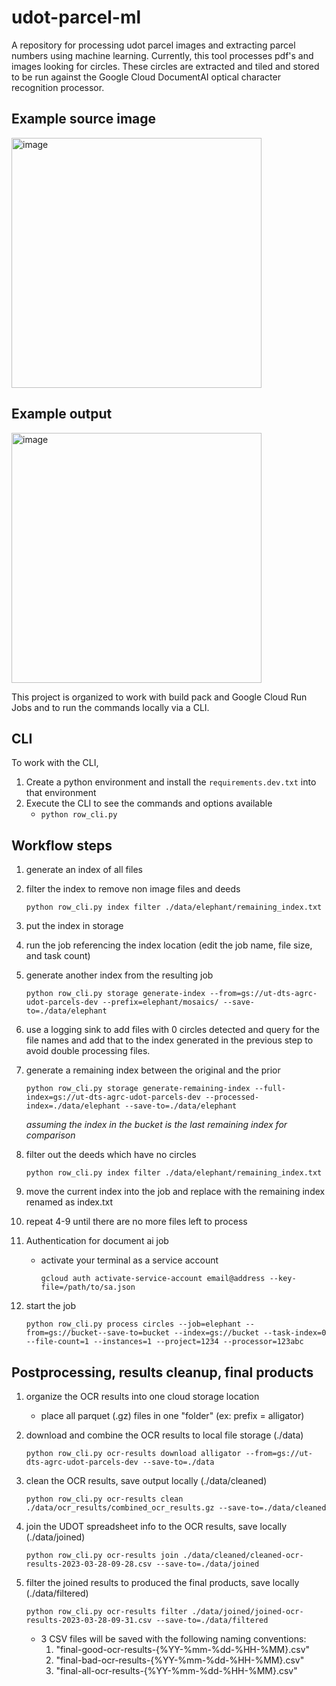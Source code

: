 # udot-parcel-ml

A repository for processing udot parcel images and extracting parcel numbers using machine learning.
Currently, this tool processes pdf's and images looking for circles. These circles are extracted and tiled and stored
to be run against the Google Cloud DocumentAI optical character recognition processor.

## Example source image

<img width="400" alt="image" src="https://user-images.githubusercontent.com/325813/217314819-c710e244-493d-4c3f-bc97-17bda56a0670.png">

## Example output

<img width="400" alt="image" src="https://user-images.githubusercontent.com/325813/217314532-8f376652-92b1-48d3-99b6-4359ee8ed74a.png">

This project is organized to work with build pack and Google Cloud Run Jobs and to run the commands locally via a CLI.

## CLI

To work with the CLI,

1. Create a python environment and install the `requirements.dev.txt` into that environment
1. Execute the CLI to see the commands and options available
   - `python row_cli.py`

## Workflow steps

1. generate an index of all files
1. filter the index to remove non image files and deeds

   `python row_cli.py index filter ./data/elephant/remaining_index.txt`

1. put the index in storage
1. run the job referencing the index location (edit the job name, file size, and task count)
1. generate another index from the resulting job

   `python row_cli.py storage generate-index --from=gs://ut-dts-agrc-udot-parcels-dev --prefix=elephant/mosaics/ --save-to=./data/elephant`

1. use a logging sink to add files with 0 circles detected and query for the file names and add that to the index generated in the previous step to avoid double processing files.
1. generate a remaining index between the original and the prior

   `python row_cli.py storage generate-remaining-index --full-index=gs://ut-dts-agrc-udot-parcels-dev --processed-index=./data/elephant --save-to=./data/elephant`

   _assuming the index in the bucket is the last remaining index for comparison_

1. filter out the deeds which have no circles

   `python row_cli.py index filter ./data/elephant/remaining_index.txt`

1. move the current index into the job and replace with the remaining index renamed as index.txt
1. repeat 4-9 until there are no more files left to process
1. Authentication for document ai job

   - activate your terminal as a service account

     `gcloud auth activate-service-account email@address --key-file=/path/to/sa.json`

1. start the job

   `python row_cli.py process circles --job=elephant --from=gs://bucket--save-to=bucket --index=gs://bucket --task-index=0 --file-count=1 --instances=1 --project=1234 --processor=123abc`

## Postprocessing, results cleanup, final products

1. organize the OCR results into one cloud storage location
   - place all parquet (.gz) files in one "folder" (ex: prefix = alligator)
1. download and combine the OCR results to local file storage (./data)
   
   `python row_cli.py ocr-results download alligator --from=gs://ut-dts-agrc-udot-parcels-dev --save-to=./data`

1. clean the OCR results, save output locally (./data/cleaned)

   `python row_cli.py ocr-results clean ./data/ocr_results/combined_ocr_results.gz --save-to=./data/cleaned`

1. join the UDOT spreadsheet info to the OCR results, save locally (./data/joined)

   `python row_cli.py ocr-results join ./data/cleaned/cleaned-ocr-results-2023-03-28-09-28.csv --save-to=./data/joined`

1. filter the joined results to produced the final products, save locally (./data/filtered)

   `python row_cli.py ocr-results filter ./data/joined/joined-ocr-results-2023-03-28-09-31.csv --save-to=./data/filtered`

   - 3 CSV files will be saved with the following naming conventions:
      1. "final-good-ocr-results-{%YY-%mm-%dd-%HH-%MM}.csv"
      1. "final-bad-ocr-results-{%YY-%mm-%dd-%HH-%MM}.csv"
      1. "final-all-ocr-results-{%YY-%mm-%dd-%HH-%MM}.csv"
